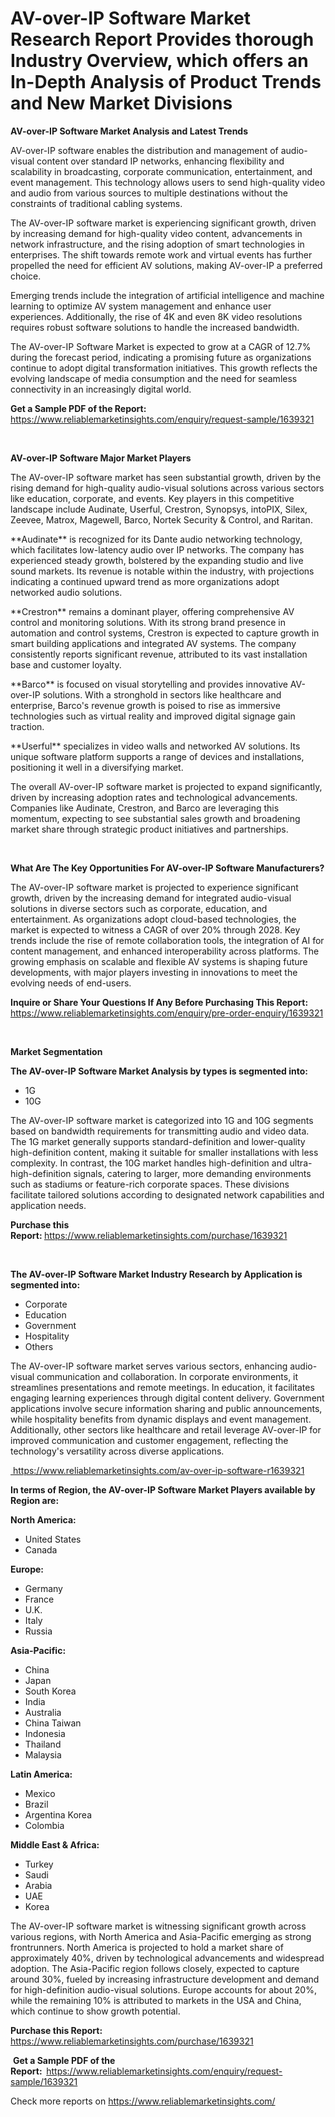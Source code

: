 <p><h1>AV-over-IP Software Market Research Report Provides thorough Industry Overview, which offers an In-Depth Analysis of Product Trends and New Market Divisions</h1></p><p><strong>AV-over-IP Software Market Analysis and Latest Trends</strong></p>
<p><p>AV-over-IP software enables the distribution and management of audio-visual content over standard IP networks, enhancing flexibility and scalability in broadcasting, corporate communication, entertainment, and event management. This technology allows users to send high-quality video and audio from various sources to multiple destinations without the constraints of traditional cabling systems. </p><p>The AV-over-IP software market is experiencing significant growth, driven by increasing demand for high-quality video content, advancements in network infrastructure, and the rising adoption of smart technologies in enterprises. The shift towards remote work and virtual events has further propelled the need for efficient AV solutions, making AV-over-IP a preferred choice. </p><p>Emerging trends include the integration of artificial intelligence and machine learning to optimize AV system management and enhance user experiences. Additionally, the rise of 4K and even 8K video resolutions requires robust software solutions to handle the increased bandwidth. </p><p>The AV-over-IP Software Market is expected to grow at a CAGR of 12.7% during the forecast period, indicating a promising future as organizations continue to adopt digital transformation initiatives. This growth reflects the evolving landscape of media consumption and the need for seamless connectivity in an increasingly digital world.</p></p>
<p><strong>Get a Sample PDF of the Report:&nbsp;</strong> <a href="https://www.reliablemarketinsights.com/enquiry/request-sample/1639321?utm_campaign=2214&utm_medium=2&utm_source=Github&utm_content=ia&utm_term=23032025&utm_id=av-over-ip-software">https://www.reliablemarketinsights.com/enquiry/request-sample/1639321</a></p>
<p>&nbsp;</p>
<p><strong>AV-over-IP Software Major Market Players</strong></p>
<p><p>The AV-over-IP software market has seen substantial growth, driven by the rising demand for high-quality audio-visual solutions across various sectors like education, corporate, and events. Key players in this competitive landscape include Audinate, Userful, Crestron, Synopsys, intoPIX, Silex, Zeevee, Matrox, Magewell, Barco, Nortek Security & Control, and Raritan.</p><p>**Audinate** is recognized for its Dante audio networking technology, which facilitates low-latency audio over IP networks. The company has experienced steady growth, bolstered by the expanding studio and live sound markets. Its revenue is notable within the industry, with projections indicating a continued upward trend as more organizations adopt networked audio solutions.</p><p>**Crestron** remains a dominant player, offering comprehensive AV control and monitoring solutions. With its strong brand presence in automation and control systems, Crestron is expected to capture growth in smart building applications and integrated AV systems. The company consistently reports significant revenue, attributed to its vast installation base and customer loyalty.</p><p>**Barco** is focused on visual storytelling and provides innovative AV-over-IP solutions. With a stronghold in sectors like healthcare and enterprise, Barco's revenue growth is poised to rise as immersive technologies such as virtual reality and improved digital signage gain traction.</p><p>**Userful** specializes in video walls and networked AV solutions. Its unique software platform supports a range of devices and installations, positioning it well in a diversifying market.</p><p>The overall AV-over-IP software market is projected to expand significantly, driven by increasing adoption rates and technological advancements. Companies like Audinate, Crestron, and Barco are leveraging this momentum, expecting to see substantial sales growth and broadening market share through strategic product initiatives and partnerships.</p></p>
<p>&nbsp;</p>
<p><strong>What Are The Key Opportunities For AV-over-IP Software Manufacturers?</strong></p>
<p><p>The AV-over-IP software market is projected to experience significant growth, driven by the increasing demand for integrated audio-visual solutions in diverse sectors such as corporate, education, and entertainment. As organizations adopt cloud-based technologies, the market is expected to witness a CAGR of over 20% through 2028. Key trends include the rise of remote collaboration tools, the integration of AI for content management, and enhanced interoperability across platforms. The growing emphasis on scalable and flexible AV systems is shaping future developments, with major players investing in innovations to meet the evolving needs of end-users.</p></p>
<p><strong>Inquire or Share Your Questions If Any Before Purchasing This Report:</strong> <a href="https://www.reliablemarketinsights.com/enquiry/pre-order-enquiry/1639321?utm_campaign=2214&utm_medium=2&utm_source=Github&utm_content=ia&utm_term=23032025&utm_id=av-over-ip-software">https://www.reliablemarketinsights.com/enquiry/pre-order-enquiry/1639321</a></p>
<p>&nbsp;</p>
<p><strong>Market Segmentation</strong></p>
<p><strong>The AV-over-IP Software Market Analysis by types is segmented into:</strong></p>
<p><ul><li>1G</li><li>10G</li></ul></p>
<p><p>The AV-over-IP software market is categorized into 1G and 10G segments based on bandwidth requirements for transmitting audio and video data. The 1G market generally supports standard-definition and lower-quality high-definition content, making it suitable for smaller installations with less complexity. In contrast, the 10G market handles high-definition and ultra-high-definition signals, catering to larger, more demanding environments such as stadiums or feature-rich corporate spaces. These divisions facilitate tailored solutions according to designated network capabilities and application needs.</p></p>
<p><strong>Purchase this Report:&nbsp;</strong><a href="https://www.reliablemarketinsights.com/purchase/1639321?utm_campaign=2214&utm_medium=2&utm_source=Github&utm_content=ia&utm_term=23032025&utm_id=av-over-ip-software">https://www.reliablemarketinsights.com/purchase/1639321</a></p>
<p>&nbsp;</p>
<p><strong>The AV-over-IP Software Market Industry Research by Application is segmented into:</strong></p>
<p><ul><li>Corporate</li><li>Education</li><li>Government</li><li>Hospitality</li><li>Others</li></ul></p>
<p><p>The AV-over-IP software market serves various sectors, enhancing audio-visual communication and collaboration. In corporate environments, it streamlines presentations and remote meetings. In education, it facilitates engaging learning experiences through digital content delivery. Government applications involve secure information sharing and public announcements, while hospitality benefits from dynamic displays and event management. Additionally, other sectors like healthcare and retail leverage AV-over-IP for improved communication and customer engagement, reflecting the technology's versatility across diverse applications.</p></p>
<p><a href="https://www.reliablemarketinsights.com/av-over-ip-software-r1639321?utm_campaign=2214&utm_medium=2&utm_source=Github&utm_content=ia&utm_term=23032025&utm_id=av-over-ip-software">&nbsp;https://www.reliablemarketinsights.com/av-over-ip-software-r1639321</a></p>
<p><strong>In terms of Region, the AV-over-IP Software Market Players available by Region are:</strong></p>
<p>
    <p> <strong> North America: </strong>
        <ul>
            <li>United States</li>
            <li>Canada</li>
        </ul>
        </p> 
    <p> <strong> Europe: </strong>
        <ul>
            <li>Germany</li>
            <li>France</li>
            <li>U.K.</li>
            <li>Italy</li>
            <li>Russia</li>
        </ul>
        </p> 
    <p> <strong> Asia-Pacific: </strong>
        <ul>
            <li>China</li>
            <li>Japan</li>
            <li>South Korea</li>
            <li>India</li>
            <li>Australia</li>
            <li>China Taiwan</li>
            <li>Indonesia</li>
            <li>Thailand</li>
            <li>Malaysia</li>
        </ul>
        </p> 
    <p> <strong> Latin America: </strong>
        <ul>
            <li>Mexico</li>
            <li>Brazil</li>
            <li>Argentina Korea</li>
            <li>Colombia</li>
        </ul>
        </p> 
    <p> <strong> Middle East & Africa: </strong>
        <ul>
            <li>Turkey</li>
            <li>Saudi</li>
            <li>Arabia</li>
            <li>UAE</li>
            <li>Korea</li>
        </ul>
    </p>
    </p>
<p><p>The AV-over-IP software market is witnessing significant growth across various regions, with North America and Asia-Pacific emerging as strong frontrunners. North America is projected to hold a market share of approximately 40%, driven by technological advancements and widespread adoption. The Asia-Pacific region follows closely, expected to capture around 30%, fueled by increasing infrastructure development and demand for high-definition audio-visual solutions. Europe accounts for about 20%, while the remaining 10% is attributed to markets in the USA and China, which continue to show growth potential.</p></p>
<p><strong>Purchase this Report: </strong><a href="https://www.reliablemarketinsights.com/purchase/1639321?utm_campaign=2214&utm_medium=2&utm_source=Github&utm_content=ia&utm_term=23032025&utm_id=av-over-ip-software">https://www.reliablemarketinsights.com/purchase/1639321</a></p>
<p>&nbsp;<strong>Get a Sample PDF of the Report:&nbsp;&nbsp;</strong><a href="https://www.reliablemarketinsights.com/enquiry/request-sample/1639321?utm_campaign=2214&utm_medium=2&utm_source=Github&utm_content=ia&utm_term=23032025&utm_id=av-over-ip-software">https://www.reliablemarketinsights.com/enquiry/request-sample/1639321</a></p>
<p><strong></strong></p>
<p>Check more reports on <a href="https://www.reliablemarketinsights.com/?utm_campaign=2214&utm_medium=2&utm_source=Github&utm_content=ia&utm_term=23032025&utm_id=av-over-ip-software">https://www.reliablemarketinsights.com/</a></p>